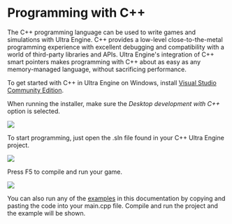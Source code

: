 # Programming with C++

The C++ programming language can be used to write games and simulations with Ultra Engine. C++ provides a low-level close-to-the-metal programming experience with excellent debugging and compatibility with a world of third-party libraries and APIs. Ultra Engine's integration of C++ smart pointers makes programming with C++ about as easy as any memory-managed language, without sacrificing performance.

To get started with C++ in Ultra Engine on Windows, install [Visual Studio Community Edition](https://visualstudio.microsoft.com/#vs-section).

When running the installer, make sure the *Desktop development with C++* option is selected.

![](https://raw.githubusercontent.com/UltraEngine/Documentation/master/Images/vs_components.png)

To start programming, just open the .sln file found in your C++ Ultra Engine project.

![](https://raw.githubusercontent.com/UltraEngine/Documentation/master/Images/projectfiles.png)

Press F5 to compile and run your game.

![](https://raw.githubusercontent.com/UltraEngine/Documentation/master/Images/vs.png)

You can also run any of the [examples](https://www.ultraengine.com/learn/LoadModel?lang=cpp) in this documentation by copying and pasting the code into your main.cpp file. Compile and run the project and the example will be shown.
